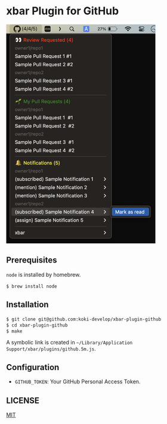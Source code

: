# xbar Plugin for GitHub

<img src="./screenshot.png" width="400p" />

## Prerequisites

`node` is installed by homebrew.

```console
$ brew install node
```

## Installation

```console
$ git clone git@github.com:koki-develop/xbar-plugin-github
$ cd xbar-plugin-github
$ make
```

A symbolic link is created in `~/Library/Application Support/xbar/plugins/github.5m.js`.

## Configuration

- `GITHUB_TOKEN`: Your GitHub Personal Access Token.

## LICENSE

[MIT](./LICENSE)
